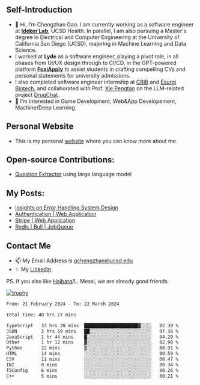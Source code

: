 ## Self-Introduction
- 👋 Hi, I’m Chengzhan Gao. I am currently working as a software engineer at **[Ideker Lab](https://idekerlab.ucsd.edu/)**, UCSD Health. In parallel, I am also pursuing a Master's degree in Electrical and Computer Engineering at the University of California San Diego (UCSD), majoring in Machine Learning and Data Science.
- I worked at **Lyde** as a software engineer, playing a pivot role, in all phases from UI/UX design through to CI/CD, in the GPT-powered platform **[FoxiApply](https://lyde.io)** to assist students in crafting compelling CVs and personal statements for university admissions.
- I also completed software engineer internship at [CRIB](https://apps.apple.com/us/app/crib-for-roommates/id6468918103?platform=iphone) and [Esurgi Biotech](https://myesurgi.com/), and collaborated with Prof. [Xie Pengtao](https://pengtaoxie.github.io/) on the LLM-related project [DrugChat](https://github.com/UCSD-AI4H/drugchat).
- 👀 I’m interested in Game Development, Web&App Developement, Machine/Deep Learning.

## Personal Website
-  This is my personal [website](https://gaochengzhan.netlify.app/) where you can know more about me.

## Open-source Contributions:
- [Question Extractor](https://github.com/nestordemeure/question_extractor) using large language model

## My Posts:
- [Insights on Error Handling System Design](https://gaochengzhan.netlify.app/post/error-handling/)
- [Authentication | Web Application](https://gaochengzhan.netlify.app/post/authentication/)
- [Stripe | Web Application](https://gaochengzhan.netlify.app/post/stripe/)
- [Redis | Bull | JobQueue](https://gaochengzhan.netlify.app/post/job-queue/)

## Contact Me
- 📫 My Email Address is gchengzhan@ucsd.edu
- ✨ My [Linkedin](https://www.linkedin.com/in/chengzhan-christoffel-gao/).

PS. If you also like [Haibara](https://www.detectiveconanworld.com/wiki/Ai_Haibara)/L. Messi, we are already good friends.

[![trophy](https://github-profile-trophy.vercel.app/?username=gaochengzhan&theme=flat&row=1&margin-w=12)](https://github.com/ryo-ma/github-profile-trophy)

<!--START_SECTION:waka-->

```txt
From: 21 February 2024 - To: 22 March 2024

Total Time: 40 hrs 27 mins

TypeScript   33 hrs 20 mins  ████████████████████▓░░░░   82.39 %
JSON         2 hrs 59 mins   ██░░░░░░░░░░░░░░░░░░░░░░░   07.38 %
JavaScript   1 hr 44 mins    █░░░░░░░░░░░░░░░░░░░░░░░░   04.29 %
Other        1 hr 12 mins    ▓░░░░░░░░░░░░░░░░░░░░░░░░   02.98 %
Python       22 mins         ▒░░░░░░░░░░░░░░░░░░░░░░░░   00.91 %
HTML         14 mins         ░░░░░░░░░░░░░░░░░░░░░░░░░   00.59 %
CSV          11 mins         ░░░░░░░░░░░░░░░░░░░░░░░░░   00.47 %
INI          8 mins          ░░░░░░░░░░░░░░░░░░░░░░░░░   00.34 %
TSConfig     6 mins          ░░░░░░░░░░░░░░░░░░░░░░░░░   00.26 %
C++          5 mins          ░░░░░░░░░░░░░░░░░░░░░░░░░   00.21 %
```

<!--END_SECTION:waka-->

<!---
gaochengzhan/gaochengzhan is a ✨ special ✨ repository because its `README.md` (this file) appears on your GitHub profile.
You can click the Preview link to take a look at your changes.
--->
